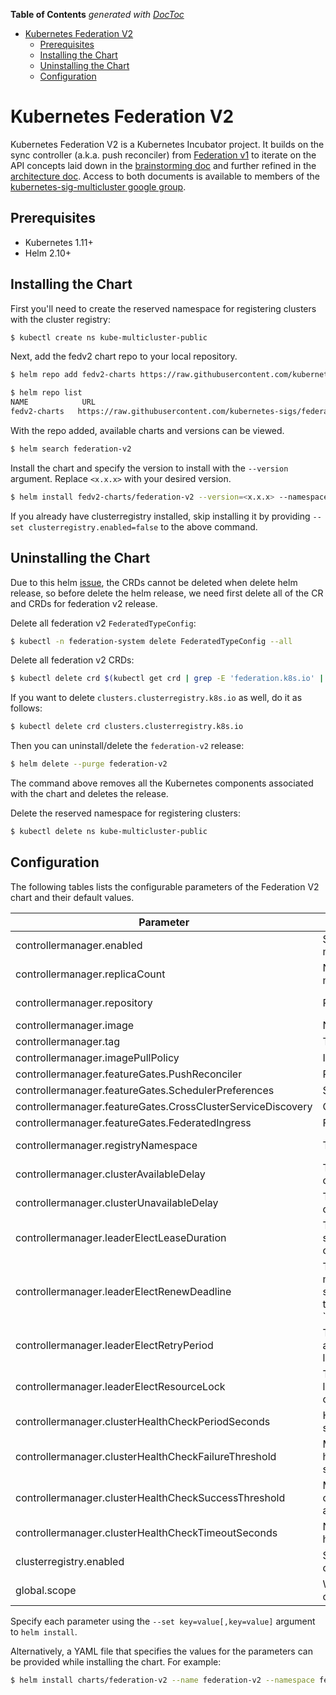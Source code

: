 <!-- START doctoc generated TOC please keep comment here to allow auto update -->
<!-- DON'T EDIT THIS SECTION, INSTEAD RE-RUN doctoc TO UPDATE -->
**Table of Contents**  *generated with [DocToc](https://github.com/thlorenz/doctoc)*

- [Kubernetes Federation V2](#kubernetes-federation-v2)
  - [Prerequisites](#prerequisites)
  - [Installing the Chart](#installing-the-chart)
  - [Uninstalling the Chart](#uninstalling-the-chart)
  - [Configuration](#configuration)

<!-- END doctoc generated TOC please keep comment here to allow auto update -->

# Kubernetes Federation V2

Kubernetes Federation V2 is a Kubernetes Incubator project. It builds on the sync controller
(a.k.a. push reconciler) from [Federation v1](https://github.com/kubernetes/federation/)
to iterate on the API concepts laid down in the [brainstorming
doc](https://docs.google.com/document/d/159cQGlfgXo6O4WxXyWzjZiPoIuiHVl933B43xhmqPEE/edit#)
and further refined in the [architecture
doc](https://docs.google.com/document/d/1ihWETo-zE8U_QNuzw5ECxOWX0Df_2BVfO3lC4OesKRQ/edit#).
Access to both documents is available to members of the
[kubernetes-sig-multicluster google
group](https://groups.google.com/forum/#!forum/kubernetes-sig-multicluster).

## Prerequisites

- Kubernetes 1.11+
- Helm 2.10+

## Installing the Chart

First you'll need to create the reserved namespace for registering clusters with the
cluster registry:

```bash
$ kubectl create ns kube-multicluster-public
```

Next, add the fedv2 chart repo to your local repository.
```bash
$ helm repo add fedv2-charts https://raw.githubusercontent.com/kubernetes-sigs/federation-v2/master/charts

$ helm repo list
NAME            URL
fedv2-charts   https://raw.githubusercontent.com/kubernetes-sigs/federation-v2/master/charts
```

With the repo added, available charts and versions can be viewed.
```bash
$ helm search federation-v2
```

Install the chart and specify the version to install with the
`--version` argument. Replace `<x.x.x>` with your desired version.
```bash
$ helm install fedv2-charts/federation-v2 --version=<x.x.x> --namespace federation-system
```

If you already have clusterregistry installed, skip installing it by
providing `--set clusterregistry.enabled=false` to the above command.

## Uninstalling the Chart

Due to this helm [issue](https://github.com/helm/helm/issues/4440), the CRDs cannot be deleted
when delete helm release, so before delete the helm release, we need first delete all
of the CR and CRDs for federation v2 release.

Delete all federation v2 `FederatedTypeConfig`:

```bash
$ kubectl -n federation-system delete FederatedTypeConfig --all
```

Delete all federation v2 CRDs:

```bash
$ kubectl delete crd $(kubectl get crd | grep -E 'federation.k8s.io' | awk '{print $1}')
```

If you want to delete `clusters.clusterregistry.k8s.io` as well, do it as follows:

```bash
$ kubectl delete crd clusters.clusterregistry.k8s.io
```

Then you can uninstall/delete the `federation-v2` release:

```bash
$ helm delete --purge federation-v2
```

The command above removes all the Kubernetes components associated with the chart
and deletes the release.

Delete the reserved namespace for registering clusters:

```bash
$ kubectl delete ns kube-multicluster-public
```

## Configuration

The following tables lists the configurable parameters of the Federation V2
chart and their default values.

| Parameter                             | Description                                                                                                                                                                                                 | Default                                                                                               |
| ------------------------------------- | ----------------------------------------------------------------------------------------------------------------------------------------------------------------------------------------------------------- | ----------------------------------------------------------------------------------------------------- |
| controllermanager.enabled             | Specifies whether to enable the controller manager in federation v2.                                                                                                                                        | true                                                                                                  |
| controllermanager.replicaCount        | Number of replica for federation v2 controller manager.                                                                                                                                                     | 1                                                                                                     |
| controllermanager.repository          | Repo of the federation v2 image.                                                                                                                                                                            | quay.io/kubernetes-multicluster                                                                       |
| controllermanager.image               | Name of the federation v2 image.                                                                                                                                                                            | federation-v2                                                                                         |
| controllermanager.tag                 | Tag of the federation v2 image.                                                                                                                                                                             | latest                                                                                                |
| controllermanager.imagePullPolicy     | Image pull policy.                                                                                                                                                                                          | IfNotPresent                                                                                          |
| controllermanager.featureGates.PushReconciler               | Push reconciler feature.                                                                                                                                                              | true                                                                                                  |
| controllermanager.featureGates.SchedulerPreferences         | Scheduler preferences feature.                                                                                                                                                        | true                                                                                                  |
| controllermanager.featureGates.CrossClusterServiceDiscovery | Cross cluster service discovery feature.                                                                                                                                              | true                                                                                                  |
| controllermanager.featureGates.FederatedIngress             | Federated ingress feature.                                                                                                                                                            | true                                                                                                  |
| controllermanager.registryNamespace   | The cluster registry namespace.                                                                                                                                                                             | kube-multicluster-public                                                                              |
| controllermanager.clusterAvailableDelay   | Time to wait before reconciling on a healthy cluster.                                                                                                                                                   | 20s                                                                                                   |
| controllermanager.clusterUnavailableDelay | Time to wait before giving up on an unhealthy cluster.                                                                                                                                                  | 60s                                                                                                   |
| controllermanager.leaderElectLeaseDuration | The maximum duration that a leader can be stopped before it is replaced by another candidate.                                                                                                          | 15s                                                                                                   |
| controllermanager.leaderElectRenewDeadline | The interval between attempts by the acting master to renew a leadership slot before it stops leading. This must be less than or equal to `controllermanager.LeaderElectLeaseDuration.                 | 10s                                                                                                   |
| controllermanager.leaderElectRetryPeriod   | The duration the clients should wait between attempting acquisition and renewal of a leadership.                                                                                                       | 5s                                                                                                    |
| controllermanager.leaderElectResourceLock  | The type of resource object that is used for locking during leader election. Supported options are `configmaps` and `endpoints`.                                                                       | configmaps                                                                                            |
| controllermanager.clusterHealthCheckPeriodSeconds    | How often to monitor the cluster health (in seconds).                                                                                                                                        | 10                                                                                                    |
| controllermanager.clusterHealthCheckFailureThreshold | Minimum consecutive failures for the cluster health to be considered failed after having succeeded.                                                                                          | 3                                                                                                     |
| controllermanager.clusterHealthCheckSuccessThreshold | Minimum consecutive successes for the cluster health to be considered successful after having failed.                                                                                        | 1                                                                                                     |
| controllermanager.clusterHealthCheckTimeoutSeconds   | Number of seconds after which the cluster health check times out.                                                                                                                            | 3                                                                                                     |
| clusterregistry.enabled               | Specifies whether to enable the clusterregistry in federation v2.                                                                                                                                           | true                                                                                                  |
| global.scope                   | Whether the federation namespace will be the only target for federation.                                                                                                                                           | Cluster                                                                                              |

Specify each parameter using the `--set key=value[,key=value]` argument to
`helm install`.

Alternatively, a YAML file that specifies the values for the parameters can be
provided while installing the chart. For example:

```bash
$ helm install charts/federation-v2 --name federation-v2 --namespace federation-system --values values.yaml
```
